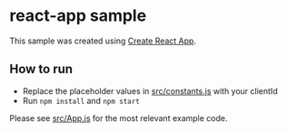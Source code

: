 # react-app sample

This sample was created using [Create React App](https://github.com/facebook/create-react-app).

## How to run
- Replace the placeholder values in [src/constants.js](src/constants.js) with your clientId
- Run `npm install` and `npm start`

Please see [src/App.js](src/App.js) for the most relevant example code.